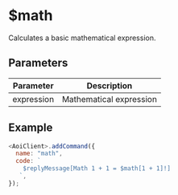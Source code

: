 # $math

Calculates a basic mathematical expression.

## Parameters

| Parameter  | Description             |
| ---------- | ----------------------- |
| expression | Mathematical expression |

## Example

```js
<AoiClient>.addCommand({
  name: "math",
  code: `
    $replyMessage[Math 1 + 1 = $math[1 + 1]!]
   `,
});
```
